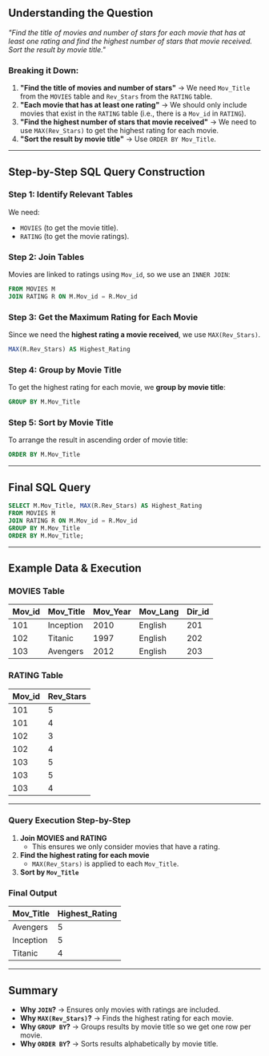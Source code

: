 
## **Understanding the Question**  
*"Find the title of movies and number of stars for each movie that has at least one rating and find the highest number of stars that movie received. Sort the result by movie title."*

### **Breaking it Down:**  
1. **"Find the title of movies and number of stars"** → We need `Mov_Title` from the `MOVIES` table and `Rev_Stars` from the `RATING` table.  
2. **"Each movie that has at least one rating"** → We should only include movies that exist in the `RATING` table (i.e., there is a `Mov_id` in `RATING`).  
3. **"Find the highest number of stars that movie received"** → We need to use `MAX(Rev_Stars)` to get the highest rating for each movie.  
4. **"Sort the result by movie title"** → Use `ORDER BY Mov_Title`.  

---

## **Step-by-Step SQL Query Construction**  
### **Step 1: Identify Relevant Tables**
We need:  
- `MOVIES` (to get the movie title).  
- `RATING` (to get the movie ratings).  

### **Step 2: Join Tables**  
Movies are linked to ratings using `Mov_id`, so we use an `INNER JOIN`:  
```sql
FROM MOVIES M
JOIN RATING R ON M.Mov_id = R.Mov_id
```

### **Step 3: Get the Maximum Rating for Each Movie**  
Since we need the **highest rating a movie received**, we use `MAX(Rev_Stars)`.  
```sql
MAX(R.Rev_Stars) AS Highest_Rating
```

### **Step 4: Group by Movie Title**  
To get the highest rating for each movie, we **group by movie title**:  
```sql
GROUP BY M.Mov_Title
```

### **Step 5: Sort by Movie Title**  
To arrange the result in ascending order of movie title:  
```sql
ORDER BY M.Mov_Title
```

---

## **Final SQL Query**
```sql
SELECT M.Mov_Title, MAX(R.Rev_Stars) AS Highest_Rating
FROM MOVIES M
JOIN RATING R ON M.Mov_id = R.Mov_id
GROUP BY M.Mov_Title
ORDER BY M.Mov_Title;
```

---

## **Example Data & Execution**  
### **MOVIES Table**
| Mov_id | Mov_Title        | Mov_Year | Mov_Lang  | Dir_id |
|--------|----------------|---------|----------|--------|
| 101    | Inception      | 2010    | English  | 201    |
| 102    | Titanic        | 1997    | English  | 202    |
| 103    | Avengers       | 2012    | English  | 203    |

### **RATING Table**
| Mov_id | Rev_Stars |
|--------|-----------|
| 101    | 5         |
| 101    | 4         |
| 102    | 3         |
| 102    | 4         |
| 103    | 5         |
| 103    | 5         |
| 103    | 4         |

---

### **Query Execution Step-by-Step**
1. **Join MOVIES and RATING**  
   - This ensures we only consider movies that have a rating.  
2. **Find the highest rating for each movie**  
   - `MAX(Rev_Stars)` is applied to each `Mov_Title`.  
3. **Sort by `Mov_Title`**  

### **Final Output**
| Mov_Title  | Highest_Rating |
|------------|---------------|
| Avengers   | 5             |
| Inception  | 5             |
| Titanic    | 4             |

---

## **Summary**
- **Why `JOIN`?** → Ensures only movies with ratings are included.  
- **Why `MAX(Rev_Stars)`?** → Finds the highest rating for each movie.  
- **Why `GROUP BY`?** → Groups results by movie title so we get one row per movie.  
- **Why `ORDER BY`?** → Sorts results alphabetically by movie title.  
